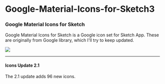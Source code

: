 # Google-Material-Icons-for-Sketch3
### Google Material Icons for Sketch

Google Material Icons for Sketch is a Google icon set for Sketch App. These are originally from Google library, which I'll try to keep updated.

![](https://github.com/jerrysdesign/Google-Material-Icons-for-Sketch3/edit/master/README.png)

---------------------------------------

#### Icons Update 2.1

The 2.1 update adds 96 new icons.
